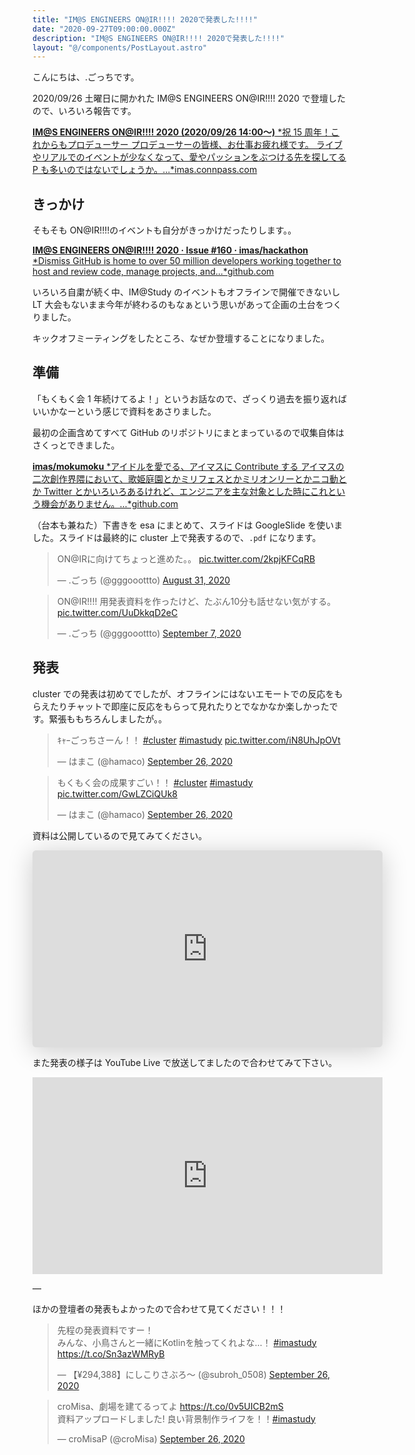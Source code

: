 ```yaml
---
title: "IM@S ENGINEERS ON@IR!!!! 2020で発表した!!!!"
date: "2020-09-27T09:00:00.000Z"
description: "IM@S ENGINEERS ON@IR!!!! 2020で発表した!!!!"
layout: "@/components/PostLayout.astro"
---
```


こんにちは、.ごっちです。

2020/09/26 土曜日に開かれた IM@S ENGINEERS ON@IR!!!! 2020 で登壇したので、いろいろ報告です。

[**IM@S ENGINEERS ON@IR!!!! 2020 (2020/09/26 14:00〜)** *祝 15 周年！これからもプロデューサー プロデューサーの皆様、お仕事お疲れ様です。 ライブやリアルでのイベントが少なくなって、愛やパッションをぶつける先を探してる P も多いのではないでしょうか。…*imas.connpass.com](https://imas.connpass.com/event/186165/)

## きっかけ

そもそも ON@IR!!!!のイベントも自分がきっかけだったりします。。

[**IM@S ENGINEERS ON@IR!!!! 2020 · Issue #160 · imas/hackathon** *Dismiss GitHub is home to over 50 million developers working together to host and review code, manage projects, and…*github.com](https://github.com/imas/hackathon/issues/160)

いろいろ自粛が続く中、IM@Study のイベントもオフラインで開催できないし LT 大会もないまま今年が終わるのもなぁという思いがあって企画の土台をつくりました。

キックオフミーティングをしたところ、なぜか登壇することになりました。

## 準備

「もくもく会 1 年続けてるよ！」というお話なので、ざっくり過去を振り返ればいいかなーという感じで資料をあさりました。

最初の企画含めてすべて GitHub のリポジトリにまとまっているので収集自体はさくっとできました。

[**imas/mokumoku** *アイドルを愛でる、アイマスに Contribute する アイマスの二次創作界隈において、歌姫庭園とかミリフェスとかミリオンリーとかニコ動とか Twitter とかいろいろあるけれど、エンジニアを主な対象とした時にこれという機会がありません。…*github.com](https://github.com/imas/mokumoku)

（台本も兼ねた）下書きを esa にまとめて、スライドは GoogleSlide を使いました。スライドは最終的に cluster 上で発表するので、`.pdf` になります。

<blockquote class="twitter-tweet"><p lang="ja" dir="ltr">ON@IRに向けてちょっと進めた。。 <a href="https://t.co/2kpjKFCqRB">pic.twitter.com/2kpjKFCqRB</a></p>&mdash; .ごっち (@gggooottto) <a href="https://twitter.com/gggooottto/status/1300443840281673733?ref_src=twsrc%5Etfw">August 31, 2020</a></blockquote>

<blockquote class="twitter-tweet"><p lang="ja" dir="ltr">ON@IR!!!! 用発表資料を作ったけど、たぶん10分も話せない気がする。 <a href="https://t.co/UuDkkqD2eC">pic.twitter.com/UuDkkqD2eC</a></p>&mdash; .ごっち (@gggooottto) <a href="https://twitter.com/gggooottto/status/1302963914490015753?ref_src=twsrc%5Etfw">September 7, 2020</a></blockquote>

## 発表

cluster での発表は初めてでしたが、オフラインにはないエモートでの反応をもらえたりチャットで即座に反応をもらって見れたりとでなかなか楽しかったです。緊張ももちろんしましたが。。

<blockquote class="twitter-tweet"><p lang="ja" dir="ltr">ｷｬｰごっちさーん！！ <a href="https://twitter.com/hashtag/cluster?src=hash&amp;ref_src=twsrc%5Etfw">#cluster</a> <a href="https://twitter.com/hashtag/imastudy?src=hash&amp;ref_src=twsrc%5Etfw">#imastudy</a> <a href="https://t.co/iN8UhJpOVt">pic.twitter.com/iN8UhJpOVt</a></p>&mdash; はまこ (@hamaco) <a href="https://twitter.com/hamaco/status/1309726998651043841?ref_src=twsrc%5Etfw">September 26, 2020</a></blockquote>

<blockquote class="twitter-tweet"><p lang="ja" dir="ltr">もくもく会の成果すごい！！ <a href="https://twitter.com/hashtag/cluster?src=hash&amp;ref_src=twsrc%5Etfw">#cluster</a> <a href="https://twitter.com/hashtag/imastudy?src=hash&amp;ref_src=twsrc%5Etfw">#imastudy</a> <a href="https://t.co/GwLZCiQUk8">pic.twitter.com/GwLZCiQUk8</a></p>&mdash; はまこ (@hamaco) <a href="https://twitter.com/hamaco/status/1309729800806789120?ref_src=twsrc%5Etfw">September 26, 2020</a></blockquote>

資料は公開しているので見てみてください。

<iframe width="560" height="315" class="speakerdeck-iframe" style="border: 0px none; background: rgba(0, 0, 0, 0.1) none repeat scroll 0% 0% padding-box; margin: 0px; padding: 0px; border-radius: 6px; box-shadow: rgba(0, 0, 0, 0.2) 0px 5px 40px;" src="https://speakerdeck.com/player/2b53885e180b4c759f815a36cd66ccdf" title="アイマスエンジニアもくもく会を約1年続けているお話" allowfullscreen="true" mozallowfullscreen="true" webkitallowfullscreen="true" data-ratio="1.78343949044586" frameborder="0"></iframe>

また発表の様子は YouTube Live で放送してましたので合わせてみて下さい。

<center><iframe width="560" height="315" src="https://www.youtube.com/embed/vbxanH0neQU" frameborder="0" allowfullscreen></iframe></center>

—

ほかの登壇者の発表もよかったので合わせて見てください！！！

<blockquote class="twitter-tweet"><p lang="ja" dir="ltr">先程の発表資料ですー！<br>みんな、小鳥さんと一緒にKotlinを触ってくれよな…！ <a href="https://twitter.com/hashtag/imastudy?src=hash&amp;ref_src=twsrc%5Etfw">#imastudy</a> <a href="https://t.co/Sn3azWMRyB">https://t.co/Sn3azWMRyB</a></p>&mdash; 【¥294,388】にしこりさぶろ〜 (@subroh_0508) <a href="https://twitter.com/subroh_0508/status/1309730313401114625?ref_src=twsrc%5Etfw">September 26, 2020</a></blockquote>

<blockquote class="twitter-tweet"><p lang="ja" dir="ltr">croMisa、劇場を建てるってよ <a href="https://t.co/0v5UICB2mS">https://t.co/0v5UICB2mS</a> <br>資料アップロードしました! 良い背景制作ライフを！！<a href="https://twitter.com/hashtag/imastudy?src=hash&amp;ref_src=twsrc%5Etfw">#imastudy</a></p>&mdash; croMisaP (@croMisa) <a href="https://twitter.com/croMisa/status/1309735868005928961?ref_src=twsrc%5Etfw">September 26, 2020</a></blockquote>
